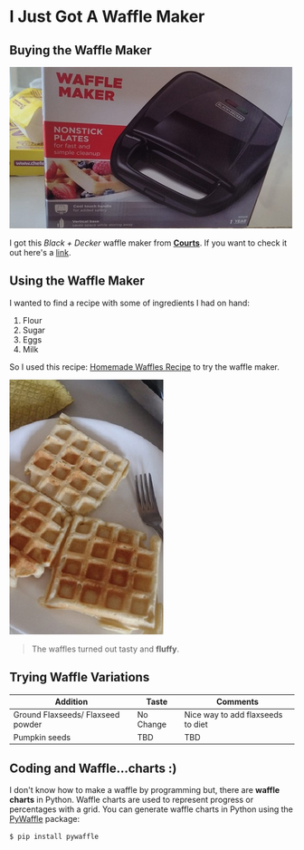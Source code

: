 #                                 I Just Got A Waffle Maker

## Buying the Waffle Maker

![Waffle Maker](/assets/ToniVD_2.jpeg)


I got this *Black + Decker* waffle maker from [**Courts**](https://maps.app.goo.gl/NFjstDkFgDtk8df46). 
If you want to check it out here's a [link](https://mx.blackanddeckerhogar.com/productos/cocina-y-mas/waffleras/wm120b.aspx).

## Using the Waffle Maker 
I wanted to find a recipe with some of ingredients I had on hand: 

1. Flour
2. Sugar
3. Eggs 
4. Milk

So I used this recipe: [Homemade Waffles Recipe](https://www.spendwithpennies.com/fluffy-homemade-waffle-recipe/#wprm-recipe-container-169611) to try the waffle maker. 

![First Time Waffles](/assets/ToniVD_3.jpeg)

>The waffles turned out tasty and **fluffy**. 

## Trying Waffle Variations

| Addition | Taste | Comments |
| -------- | ----- | ---------| 
| Ground Flaxseeds/ Flaxseed powder | No Change | Nice way to add flaxseeds to diet |
| Pumpkin seeds | TBD | TBD |

## Coding and Waffle...charts :)

I don't know how to make a waffle by programming but, there are **waffle charts** in Python. Waffle charts are used to represent progress or percentages with a grid. You can generate waffle charts in Python using the [PyWaffle](https://pywaffle.readthedocs.io/en/latest/) package:

```
$ pip install pywaffle
```






